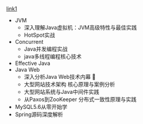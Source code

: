 [link1](https://zhuanlan.zhihu.com/p/30459967)
* JVM
    * 深入理解Java虚拟机：JVM高级特性与最佳实践
    * HotSpot实战
* Concurrent
    * Java并发编程实战
    * java多线程编程核心技术
* Effective Java
* Java Web
    * 深入分析Java Web技术内幕 :full_moon_with_face:
    * 大型网站技术架构 核心原理与案例分析
    * 大型网站系统与Java中间件实践
    * 从Paxos到ZooKeeper 分布式一致性原理与实践
* MySQL5.6从零开始学
* Spring源码深度解析